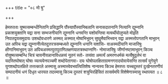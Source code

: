 +++
title = "०८ मो षु"

+++

हेमरुतःवः युष्मत्सम्बन्धीनितानि प्रसिद्धानि पौंस्यापौंस्यानिबलानि सनासदातनानि नित्यानि द्युम्नानि प्रकाशयुक्तानि यद्वा सना सम्भजनीयानि द्युम्नानि धनवन्ति यशोवन्तिवा मत्वर्थीयोलुप्यते मोइति निपातद्वयसमुदायः उशब्दोवधारणे अस्मत् अस्मात् मोष्वभिभूवन् सुष्ठुमैवाभिभवन् यद्वा अस्मत्तोपगतानि माभूवन् उत अपिच यद्वा द्युम्नानीत्येतदुत्तरत्रसम्बध्यते द्युम्नानि धनानि यशांसि- वाअस्मदीयानि माजारिषुः क्षीणानिमाभूवन् उत अपिचअस्मत्पुरापुराणिलक्षणयातत्रस्थाप्नाणि- नोमाजारिषुः जीर्णानष्टामाभूवन् किञ्च वोयुष्मत्सम्बन्धि चित्रं चायनीयन्नानाविधन्नव्यं नूतनं स्तो- तव्यंवा अमर्त्यं अमरणधर्मकं मर्त्येषुदुर्लभं वा यदस्तिघोषात् घोषाः व्यत्ययेनपञ्चमी शब्दोपेतागवा- दयः घोषोपलक्षिताग्रामनगरादयोवायेसन्ति तत्सर्वं युगेयुगे युगशब्दोपलक्षिते तत्तत्काले अस्मासु अस्मास्वेवभवत्वितिशेषः नान्यस्य किञ्च हेमरुतः यच्चदुस्तरं दुःखेनतरणीयं सम्पादनीयं धनं दिधृत धारयत तदस्मासु किञ्च दुस्तरं शत्रुभिरहिंसितं तत्सर्वमपि विशेषेणास्मासु स्थापयत ॥ ८ ॥